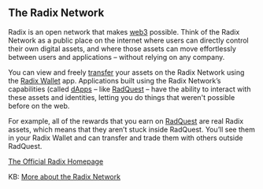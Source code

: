 ## The Radix Network

Radix is an open network that makes [web3](?glossaryAnchor=web3) possible.  Think of the Radix Network as a public place on the internet where users can directly control their own digital assets, and where those assets can move effortlessly between users and applications – without relying on any company.

You can view and freely [transfer](?glossaryAnchor=transfers) your assets on the Radix Network using the [Radix Wallet](?glossaryAnchor=radixwallet) app. Applications built using the Radix Network’s capabilities (called [dApps](?glossaryAnchor=dapps) – like [RadQuest](?glossaryAnchor=radquest) – have the ability to interact with these assets and identities, letting you do things that weren't possible before on the web.

For example, all of the rewards that you earn on [RadQuest](?glossaryAnchor=radquest) are real Radix assets, which means that they aren’t stuck inside RadQuest. You’ll see them in your Radix Wallet and can transfer and trade them with others outside RadQuest.

[The Official Radix Homepage](https://radixdlt.com)

KB: [More about the Radix Network](https://learn.radixdlt.com/article/what-are-the-radix-public-network-and-radix-ledger)